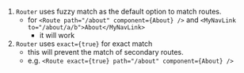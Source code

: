 1. `Router` uses fuzzy match as the default option to match routes.
    - for `<Route path="/about" component={About} />` and `<MyNavLink to="/about/a/b">About</MyNavLink>`
        - it will work
2. `Router` uses `exact={true}` for exact match
    - this will prevent the match of secondary routes.
    - e.g. `<Route exact={true} path="/about" component={About} />`